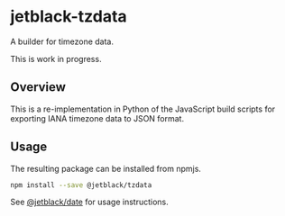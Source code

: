 # jetblack-tzdata

A builder for timezone data.

This is work in progress.

## Overview

This is a re-implementation in Python of the JavaScript build scripts
for exporting IANA timezone data to JSON format.

## Usage

The resulting package can be installed from npmjs.

```bash
npm install --save @jetblack/tzdata
```

See [@jetblack/date](https://github.com/rob-blackbourn/jetblack-js-date)
for usage instructions.

